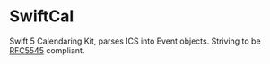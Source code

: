 # SwiftCal

Swift 5 Calendaring Kit, parses ICS into Event objects. Striving to be [RFC5545](https://tools.ietf.org/html/rfc5545) compliant.
